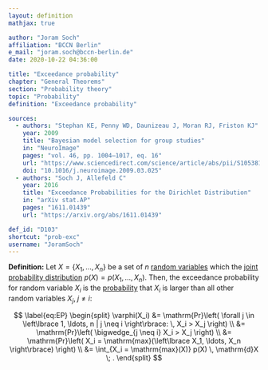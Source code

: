 ```yaml
---
layout: definition
mathjax: true

author: "Joram Soch"
affiliation: "BCCN Berlin"
e_mail: "joram.soch@bccn-berlin.de"
date: 2020-10-22 04:36:00

title: "Exceedance probability"
chapter: "General Theorems"
section: "Probability theory"
topic: "Probability"
definition: "Exceedance probability"

sources:
  - authors: "Stephan KE, Penny WD, Daunizeau J, Moran RJ, Friston KJ"
    year: 2009
    title: "Bayesian model selection for group studies"
    in: "NeuroImage"
    pages: "vol. 46, pp. 1004–1017, eq. 16"
    url: "https://www.sciencedirect.com/science/article/abs/pii/S1053811909002638"
    doi: "10.1016/j.neuroimage.2009.03.025"
  - authors: "Soch J, Allefeld C"
    year: 2016
    title: "Exceedance Probabilities for the Dirichlet Distribution"
    in: "arXiv stat.AP"
    pages: "1611.01439"
    url: "https://arxiv.org/abs/1611.01439"

def_id: "D103"
shortcut: "prob-exc"
username: "JoramSoch"
---
```



**Definition:** Let $X = \left\lbrace X_1, \ldots, X_n \right\rbrace$ be a set of $n$ [random variables](/D/rvar) which the [joint probability distribution](/D/dist-joint) $p(X) = p(X_1, \ldots, X_n)$. Then, the exceedance probability for random variable $X_i$ is the [probability](/D/prob) that $X_i$ is larger than all other random variables $X_j, \; j \neq i$:

$$ \label{eq:EP}
\begin{split}
\varphi(X_i) &= \mathrm{Pr}\left( \forall j \in \left\lbrace 1, \ldots, n | j \neq i \right\rbrace: \, X_i > X_j \right) \\
&= \mathrm{Pr}\left( \bigwedge_{j \neq i} X_i > X_j \right) \\
&= \mathrm{Pr}\left( X_i = \mathrm{max}(\left\lbrace X_1, \ldots, X_n \right\rbrace) \right) \\
&= \int_{X_i = \mathrm{max}(X)} p(X) \, \mathrm{d}X \; .
\end{split}
$$